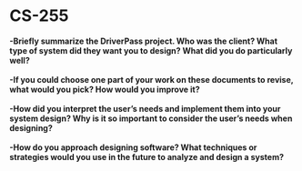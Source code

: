 # CS-255
**-Briefly summarize the DriverPass project. Who was the client? What type of system did they want you to design?
What did you do particularly well?**<br><br>
**-If you could choose one part of your work on these documents to revise, what would you pick? How would you improve it?**<br><br>
**-How did you interpret the user’s needs and implement them into your system design? Why is it so important to consider the user’s needs when designing?**<br><br>
**-How do you approach designing software? What techniques or strategies would you use in the future to analyze and design a system?**<br><br>
